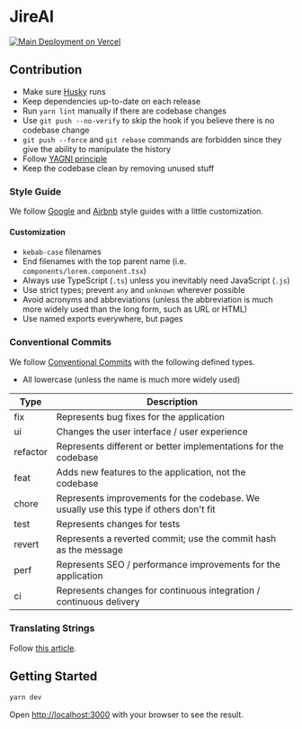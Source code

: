 # JireAI

[![Main Deployment on Vercel](https://therealsujitk-vercel-badge.vercel.app/?app=jireai)](https://jireai.vercel.app/)

## Contribution

- Make sure [Husky](https://typicode.github.io/husky/#/) runs
- Keep dependencies up-to-date on each release
- Run `yarn lint` manually if there are codebase changes
- Use `git push --no-verify` to skip the hook if you believe there is no codebase change
- `git push --force` and `git rebase` commands are forbidden since they give the ability to manipulate the history
- Follow [YAGNI principle](https://en.wikipedia.org/wiki/You_aren't_gonna_need_it)
- Keep the codebase clean by removing unused stuff

### Style Guide

We follow [Google](https://google.github.io/styleguide/tsguide.html) and [Airbnb](https://github.com/airbnb/javascript) style guides with a little customization.

#### Customization

- `kebab-case` filenames
- End filenames with the top parent name (i.e. `components/lorem.component.tsx`)
- Always use TypeScript (`.ts`) unless you inevitably need JavaScript (`.js`)
- Use strict types; prevent `any` and `unknown` wherever possible
- Avoid acronyms and abbreviations (unless the abbreviation is much more widely used than the long form, such as URL or HTML)
- Use named exports everywhere, but pages

### Conventional Commits

We follow [Conventional Commits](https://www.conventionalcommits.org/en/v1.0.0/) with the following defined types.

- All lowercase (unless the name is much more widely used)

| Type     | Description                                                                            |
| -------- | -------------------------------------------------------------------------------------- |
| fix      | Represents bug fixes for the application                                               |
| ui       | Changes the user interface / user experience                                           |
| refactor | Represents different or better implementations for the codebase                        |
| feat     | Adds new features to the application, not the codebase                                 |
| chore    | Represents improvements for the codebase. We usually use this type if others don't fit |
| test     | Represents changes for tests                                                           |
| revert   | Represents a reverted commit; use the commit hash as the message                       |
| perf     | Represents SEO / performance improvements for the application                          |
| ci       | Represents changes for continuous integration / continuous delivery                    |

### Translating Strings

Follow [this article](https://lokalise.com/blog/translation-keys-naming-and-organizing/).

## Getting Started

```bash
yarn dev
```

Open [http://localhost:3000](http://localhost:3000) with your browser to see the result.
